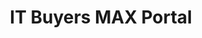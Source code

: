 ---
title: "IT Buyers MAX Portal "
description: "All IT Buyers Community of Practice materials will be posted on the ITB CoP MAX page. This MAX page link will be shared via the CoP meetings and email correspondences.Includes: 
>>Trainings/ Webinars
>> ITB Resources
>> ITB Tools
>> ITB Knowledge Sharing 
>> Cohorts 
>> SME POCs"
url-link: "https://community.max.gov/pages/viewpage.action?spaceKey=Egov&title=IT+Buyers+Community+of+Practice"
type: "HTML"
gov-only: "true"
is-external: "false"
publication-date: "August 01, 2023"
reading-time: "5"
resource-type: "Guidance"
filter: "itvmo-general"
audience: "contracts-acquisitions"
branded-offerings: "it-buyers-training-support "
---